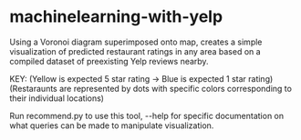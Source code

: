 # machinelearning-with-yelp

Using a Voronoi diagram superimposed onto map, creates a simple visualization of predicted restaurant ratings in any area based on a compiled dataset of preexisting Yelp reviews nearby.


KEY: (Yellow is expected 5 star rating -> Blue is expected 1 star rating)
     (Restaraunts are represented by dots with specific colors corresponding to their individual locations)


Run recommend.py to use this tool,
--help for specific documentation on what queries can be made to manipulate visualization.
